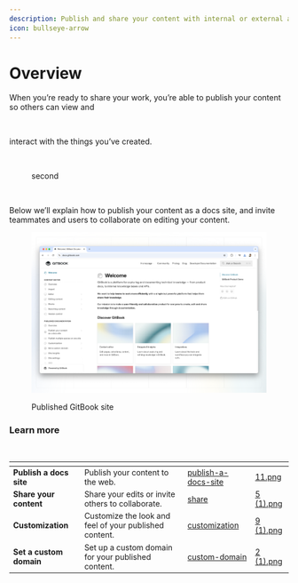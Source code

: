 ```yaml
---
description: Publish and share your content with internal or external audiences.
icon: bullseye-arrow
---
```


# Overview

When you’re ready to share your work, you’re able to publish your content so others can view and

<figure><img src="https://www.gitbook.com/cdn-cgi/image/dpr=2,width=1168,onerror=redirect,format=auto/https%3A%2F%2Fcontent.gitbook.com%2Fcontent%2FXFH6cpzE2ZjZpRFhVpSn%2Fblobs%2FP3fxKrio3Vn6hU71ck0p%2FScreen%20Shot%202024-12-13%20at%203.21.30%20PM.png" alt=""><figcaption></figcaption></figure>



&#x20;interact with the things you’ve created.

<figure><img src="https://www.gitbook.com/cdn-cgi/image/dpr=2,width=1168,onerror=redirect,format=auto/https%3A%2F%2Fcontent.gitbook.com%2Fcontent%2FXFH6cpzE2ZjZpRFhVpSn%2Fblobs%2FP3fxKrio3Vn6hU71ck0p%2FScreen%20Shot%202024-12-13%20at%203.21.30%20PM.png" alt=""><figcaption><p>second</p></figcaption></figure>

<figure><img src="https://www.gitbook.com/cdn-cgi/image/dpr=2,width=1168,onerror=redirect,format=auto/https%3A%2F%2Fcontent.gitbook.com%2Fcontent%2FXFH6cpzE2ZjZpRFhVpSn%2Fblobs%2FP3fxKrio3Vn6hU71ck0p%2FScreen%20Shot%202024-12-13%20at%203.21.30%20PM.png" alt=""><figcaption></figcaption></figure>

Below we’ll explain how to publish your content as a docs site, and invite teammates and users to collaborate on editing your content.

<figure><img src=".gitbook/assets/public-content.png" alt=""><figcaption><p>Published GitBook site</p></figcaption></figure>

### Learn more

<figure><img src="https://john-example.gitbook.io/~gitbook/image?url=https%3A%2F%2Fwww.gitbook.com%2Fcdn-cgi%2Fimage%2Fdpr%3D2%2Cwidth%3D1168%2Conerror%3Dredirect%2Cformat%3Dauto%2Fhttps%253A%252F%252Fcontent.gitbook.com%252Fcontent%252FXFH6cpzE2ZjZpRFhVpSn%252Fblobs%252FP3fxKrio3Vn6hU71ck0p%252FScreen%252520Shot%2525202024-12-13%252520at%2525203.21.30%252520PM.png&#x26;width=768&#x26;dpr=4&#x26;quality=100&#x26;sign=77fd98ec&#x26;sv=2" alt=""><figcaption></figcaption></figure>

<table data-card-size="large" data-view="cards"><thead><tr><th></th><th></th><th data-hidden data-card-target data-type="content-ref"></th><th data-hidden data-card-cover data-type="files"></th></tr></thead><tbody><tr><td><strong>Publish a docs site</strong></td><td>Publish your content to the web.</td><td><a href="published-documentation/publish-a-docs-site/">publish-a-docs-site</a></td><td><a href=".gitbook/assets/11.png">11.png</a></td></tr><tr><td><strong>Share your content</strong></td><td>Share your edits or invite others to collaborate.</td><td><a href="collaboration/share/">share</a></td><td><a href=".gitbook/assets/5 (1).png">5 (1).png</a></td></tr><tr><td><strong>Customization</strong></td><td>Customize the look and feel of your published content.</td><td><a href="published-documentation/customization/">customization</a></td><td><a href=".gitbook/assets/9 (1).png">9 (1).png</a></td></tr><tr><td><strong>Set a custom domain</strong></td><td>Set up a custom domain for your published content.</td><td><a href="published-documentation/custom-domain/">custom-domain</a></td><td><a href=".gitbook/assets/2 (1).png">2 (1).png</a></td></tr></tbody></table>
